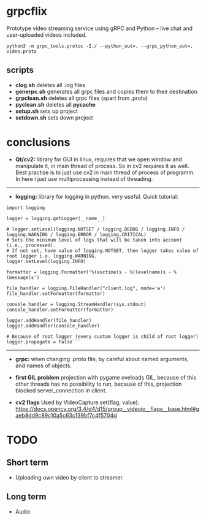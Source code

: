 # grpcflix

Prototype video streaming service using gRPC and Python – live chat and user-uploaded videos included.

```
python3 -m grpc_tools.protoc -I./ --python_out=. --grpc_python_out=. video.proto
```

## scripts

- **clog.sh** deletes all .log files
- **generpc.sh** generates all grpc files and copies them to their destination
- **grpclean.sh** deletes all grpc files (apart from .proto)
- **pyclean.sh** deletes all __pycache__
- **setup.sh** sets up project
- **setdown.sh** sets down project

# conclusions

- **Qt/cv2:** library for GUI in linux, requires that we open window and manipulate it, in main thread of process. So in cv2 requires it as well. Best practise is to just use cv2 in main thread of process of programm. In here i just use multiprocessing instead of threading.

---

- **logging:** library for logging in python. very useful. Quick tutorial:

```
import logging

logger = logging.getLogger(__name__)

# logger.setLevel(logging.NOTSET / logging.DEBUG / logging.INFO / logging.WARNING / logging.ERROR / logging.CRITICAL)
# Sets the minimum level of logs that will be taken into account (i.e., processed).
# If not set, have value of logging.NOTSET, then logger takes value of root logger i.e. logging.WARNING.
logger.setLevel(logging.INFO)

formatter = logging.Formatter('%(asctime)s - %(levelname)s - %(message)s')

file_handler = logging.FileHandler("client.log", mode='w')
file_handler.setFormatter(formatter)

console_handler = logging.StreamHandler(sys.stdout)
console_handler.setFormatter(formatter)

logger.addHandler(file_handler)
logger.addHandler(console_handler)

# Because of root logger (every custom logger is child of root logger)
logger.propagate = False```

```

---

- **grpc:** when changing .proto file, by careful about named arguments, and names of objects.

- **first GIL problem** projection with pygame oveloads GIL, because of this other threads has no possibility to run, because of this, projection blocked server_connection in client.

- **cv2 flags** Used by VideoCapture.set(flag, value): https://docs.opencv.org/3.4/d4/d15/group__videoio__flags__base.html#gaeb8dd9c89c10a5c63c139bf7c4f5704d

# TODO

## Short term

<!-- - Safe exit for server, without blow up streamer. -->
<!-- - In client, server and streamer, chage self.start, self.close etc. to self.flag = dict() and contain all flags in there. -->
<!-- - Possibility to choose which video to watch. -->
- Uploading own video by client to streamer.

## Long term

- Audio